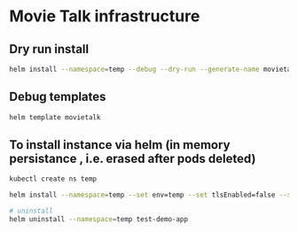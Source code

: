 # Movie Talk infrastructure

## Dry run install
``` bash
helm install --namespace=temp --debug --dry-run --generate-name movietalk
```

## Debug templates

``` bash
helm template movietalk
```

## To install instance via helm (in memory persistance , i.e. erased after pods deleted)
``` bash
kubectl create ns temp

helm install --namespace=temp --set env=temp --set tlsEnabled=false --set persistence.enabled=false --set hostName="temp.192.168.1.150.nip.io" test-demo-app movietalk

# uninstall
helm uninstall --namespace=temp test-demo-app
```